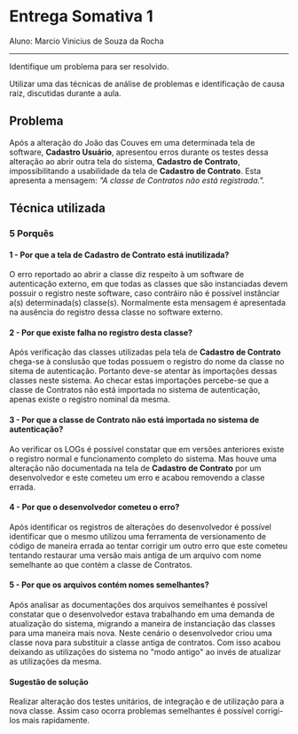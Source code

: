 # Entrega Somativa 1

Aluno: Marcio Vinicius de Souza da Rocha

---

Identifique um problema para ser resolvido.

Utilizar uma das técnicas de análise de problemas e identificação de causa raiz, discutidas durante a aula.

## Problema

Após a alteração do João das Couves em uma determinada tela de software, **Cadastro Usuário**, apresentou erros durante os testes dessa alteração ao abrir outra tela do sistema, **Cadastro de Contrato**, impossibilitando a usabilidade da tela de **Cadastro de Contrato**. Esta apresenta a mensagem: *"A classe de Contratos não está registrada.".*

## Técnica utilizada

### 5 Porquês

#### 1 - Por que a tela de **Cadastro de Contrato** está inutilizada?

O erro reportado ao abrir a classe diz respeito à um software de autenticação externo, em que todas as classes que são instanciadas devem possuir o registro neste software, caso contráiro não é possível instânciar a(s) determinada(s) classe(s). Normalmente esta mensagem é apresentada na ausência do registro dessa classe no software externo.

#### 2 - Por que existe falha no registro desta classe?

Após verificação das classes utilizadas pela tela de **Cadastro de Contrato** chega-se à conslusão que todas possuem o registro do nome da classe no sitema de autenticação. Portanto deve-se atentar às importações dessas classes neste sistema. Ao checar estas importações percebe-se que a classe de Contratos não está importada no sistema de autenticação, apenas existe o registro nominal da mesma.

#### 3 - Por que a classe de Contrato não está importada no sistema de autenticação?

Ao verificar os LOGs é possível constatar que em versões anteriores existe o registro normal e funcionamento completo do sistema. Mas houve uma alteração não documentada na tela de **Cadastro de Contrato** por um desenvolvedor e este cometeu um erro e acabou removendo a classe errada.

#### 4 - Por que o desenvolvedor cometeu o erro?

Após identificar os registros de alterações do desenvolvedor é possível identificar que o mesmo utilizou uma ferramenta de versionamento de código de maneira errada ao tentar corrigir um outro erro que este cometeu tentando restaurar uma versão mais antiga de um arquivo com nome semelhante ao que contém a classe de Contratos.

#### 5 - Por que os arquivos contém nomes semelhantes?

Após analisar as documentações dos arquivos semelhantes é possível constatar que o desenvolvedor estava trabalhando em uma demanda de atualização do sistema, migrando a maneira de instanciação das classes para uma maneira mais nova. Neste cenário o desenvolvedor criou uma classe nova para substituir a classe antiga de contratos. Com isso acabou deixando as utilizações do sistema no "modo antigo" ao invés de atualizar as utilizações da mesma.

#### Sugestão de solução

Realizar alteração dos testes unitários, de integração e de utilização para a nova classe. Assim caso ocorra problemas semelhantes é possível corrigi-los mais rapidamente.
